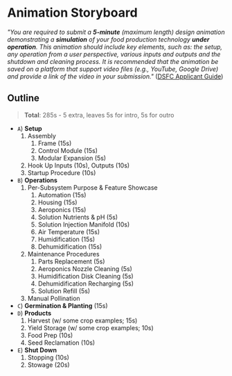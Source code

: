 # Animation Storyboard

_"You are required to submit a **5-minute** (maximum length) design animation demonstrating a **simulation** of your food production technology **under operation**. This animation should include key elements, such as: the setup, any operation from a user perspective, various inputs and outputs and the shutdown and cleaning process. It is recommended that the animation be saved on a platform that support video files (e.g., YouTube, Google Drive) and provide a link of the video in your submission."_ ([DSFC Applicant Guide](https://impact.canada.ca/en/challenges/deep-space-food-challenge/application-guide#4.3))

## Outline

> **Total**: 285s - 5 extra, leaves 5s for intro, 5s for outro

- `A`) **Setup**
  1. Assembly
     1. Frame (15s)
     2. Control Module (15s)
     3. Modular Expansion (5s)
  2. Hook Up Inputs (10s), Outputs (10s)
  3. Startup Procedure (10s)
- `B`) **Operations**
  1. Per-Subsystem Purpose & Feature Showcase
     1. Automation (15s)
     2. Housing (15s)
     3. Aeroponics (15s)
     4. Solution Nutrients & pH (5s)
     5. Solution Injection Manifold (10s)
     6. Air Temperature (15s)
     7. Humidification (15s)
     8. Dehumidification (15s)
  2. Maintenance Procedures
     1. Parts Replacement (5s)
     2. Aeroponics Nozzle Cleaning (5s)
     11. Humidification Disk Cleaning (5s)
     12. Dehumidification Recharging (5s)
     13. Solution Refill (5s)
    <!-- TODO: More maintenance -->
  3. Manual Pollination
- `C`) **Germination & Planting** (15s)
  <!-- TODO: Restructure setup to move inputs here? -->
- `D`) **Products**
  1. Harvest (w/ some crop examples; 15s)
  2. Yield Storage (w/ some crop examples; 10s)
  3. Food Prep (10s)
  4. Seed Reclamation (10s)
  <!-- TODO: Waste plant matter? -->
- `E`) **Shut Down**
  1. Stopping (10s)
  2. Stowage (20s)